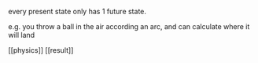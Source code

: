 every present state only has 1 future state.

e.g. you throw a ball in the air according an arc, and can calculate where it will land

[[physics]]
[[result]]